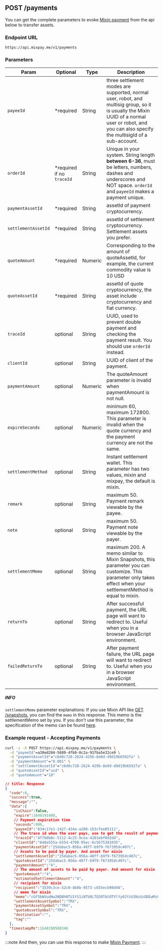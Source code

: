 ## POST /payments

You can get the complete parameters to evoke [Mixin payment](https://developers.mixin.one/docs/schema#payment) from the api below to transfer assets.

### Endpoint URL

```
https://api.mixpay.me/v1/payments
```

### Parameters

|  Param | Optional | Type | Description |
| --- | --- | --- | --- |
| `payeeId` | <span class="required">*required</span> | String | three settlement modes are supported, normal user, robot, and multisig group, so it is usually the Mixin UUID of a normal user or robot, and you can also specify the multisigId of a sub-account. |
| `orderId` | <span class="required">*required</span> if no `traceId` | String | Unique in your system. String length **between 6-36**, must be letters, numbers, dashes and underscores and NOT space. `orderId` and `payeeId` makes a payment unique. |
| `paymentAssetId` | <span class="required">*required</span> | String | assetId of payment cryptocurrency. |
| `settlementAssetId` | <span class="required">*required</span> | String | assetId of settlement cryptocurrency. Settlement assets you prefer. |
| `quoteAmount` | <span class="required">*required</span> | Numeric | Corresponding to the amount of quoteAssetId, for example, the current commodity value is 10 USD |
| `quoteAssetId` | <span class="required">*required</span> | String | assetId of quote cryptocurrency, the asset include cryptocurrency and fiat currency. |
| `traceId` | optional | String |  UUID, used to prevent double payment and checking the payment result. You should use `orderId` instead.  |
| `clientId` | optional | String | UUID of client of the payment. |
| `paymentAmount` | optional | Numeric | The quoteAmount parameter is invalid when paymentAmount is not null. |
| `expireSeconds` | optional | Numeric | minimum 60, maximum 172800. This parameter is invalid when the quote currency and the payment currency are not the same. |
| `settlementMethod` | optional | String | Instant settlement wallet. This parameter has two values, mixin and mixpay, the default is mixin. |
| `remark` | optional | String | maximum 50. Payment remark viewable by the payee. |
| `note` | optional | String | maximum 50. Payment note viewable by the payer. |
| `settlementMemo` | optional | String | maximum 200. A memo similar to Mixin Snapshots, this parameter you can customize. This parameter only takes effect when your settlementMethod is equal to mixin. |
| `returnTo` | optional | String | After successful payment, the URL page will want to redirect to. Useful when you in a browser JavaScript environment. |
| `failedReturnTo` | optional | String | After payment failure, the URL page will want to redirect to. Useful when you in a browser JavaScript environment. |

##### INFO

`settlementMemo` parameter explanations: If you use Mixin API like [GET /snapshots](https://developers.mixin.one/docs/api/transfer/snapshots), you can find the `memo` in this response. This memo is the settlementMemo set by you. If you don't use this parameter, the specification of the memo can be found [here](https://developers.mixpay.me/docs/memo).

### Example request - Accepting Payments

```bash
curl -i -X POST https://api.mixpay.me/v1/payments \
  -d "payeeId"=a38ed284-5689-4fb9-8c2a-91fba5e32ce9 \
  -d "paymentAssetId"="c6d0c728-2624-429b-8e0d-d9d19b6592fa" \
  -d "paymentAmount"="0.001" \
  -d "settlementAssetId"="c6d0c728-2624-429b-8e0d-d9d19b6592fa" \
  -d "quoteAssetId"="usd" \
  -d "quoteAmount"="10"
```


```json
// title: Response
{
  "code":0,
  "success":true,
  "message":"",
  "data":{
    "isChain":false,
    "expire":1648191480,
    // Payment expiration time
    "seconds":900,
    "payeeId":"834c17e1-1427-434a-a280-1b3cfee05111",
    // The trace id when the user pays, use to get the result of payment. And trace for mixin.
    "traceId":"4f7b0b8c-5112-4c25-9cea-4281ebf0d2dd",
    "clientId":"640a555a-b554-4790-95ec-6c5675381035",
    "paymentAssetId":"25dabac5-056a-48ff-b9f9-f67395dc407c",
    // Assets to be paid by payer. And asset for mixin
    "settlementAssetId":"25dabac5-056a-48ff-b9f9-f67395dc407c",
    "quoteAssetId":"25dabac5-056a-48ff-b9f9-f67395dc407c",
    "paymentAmount":"4",
    // The amount of assets to be paid by payer. And amount for mixin
    "quoteAmount":"4",
    "estimatedSettlementAmount":"4",
    // recipient for mixin
    "recipient":"3539c3ce-52c0-4b0b-9573-c035ecb98d48",
    // memo for mixin
    "memo":"cGF5bWVudHw2NDBhNTU1YS1iNTU0LTQ3OTAtOTVlYy02YzU2NzUzODEwMzU=",
    "settlementAssetSymbol":"TRX",
    "paymentAssetSymbol":"TRX",
    "quoteAssetSymbol":"TRX",
    "destination":"",
    "tag":""
  },
  "timestampMs":1648190580346
}
```

:::note
And then, you can use this response to make [Mixin Payment](https://developers.mixin.one/docs/schema#payment).
:::
